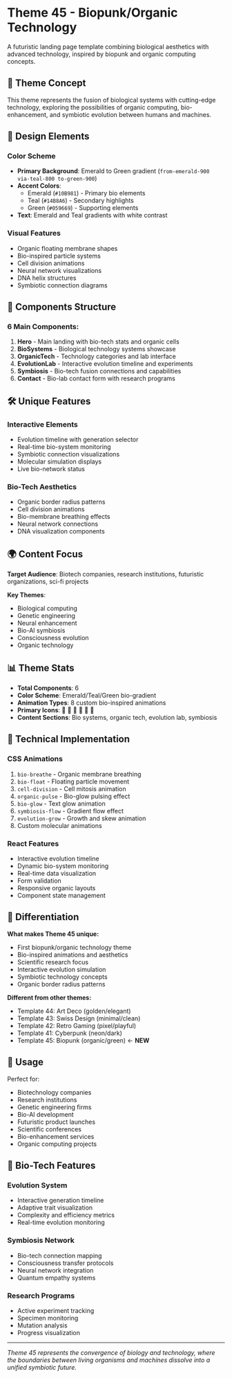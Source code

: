 # Theme 45 - Biopunk/Organic Technology

A futuristic landing page template combining biological aesthetics with advanced technology, inspired by biopunk and organic computing concepts.

## 🧬 Theme Concept

This theme represents the fusion of biological systems with cutting-edge technology, exploring the possibilities of organic computing, bio-enhancement, and symbiotic evolution between humans and machines.

## 🎨 Design Elements

### Color Scheme
- **Primary Background**: Emerald to Green gradient (`from-emerald-900 via-teal-800 to-green-900`)
- **Accent Colors**: 
  - Emerald (`#10B981`) - Primary bio elements
  - Teal (`#14B8A6`) - Secondary highlights
  - Green (`#059669`) - Supporting elements
- **Text**: Emerald and Teal gradients with white contrast

### Visual Features
- Organic floating membrane shapes
- Bio-inspired particle systems
- Cell division animations
- Neural network visualizations
- DNA helix structures
- Symbiotic connection diagrams

## 📱 Components Structure

### 6 Main Components:
1. **Hero** - Main landing with bio-tech stats and organic cells
2. **BioSystems** - Biological technology systems showcase
3. **OrganicTech** - Technology categories and lab interface
4. **EvolutionLab** - Interactive evolution timeline and experiments
5. **Symbiosis** - Bio-tech fusion connections and capabilities
6. **Contact** - Bio-lab contact form with research programs

## 🛠️ Unique Features

### Interactive Elements
- Evolution timeline with generation selector
- Real-time bio-system monitoring
- Symbiotic connection visualizations
- Molecular simulation displays
- Live bio-network status

### Bio-Tech Aesthetics
- Organic border radius patterns
- Cell division animations
- Bio-membrane breathing effects
- Neural network connections
- DNA visualization components

## 🌍 Content Focus

**Target Audience**: Biotech companies, research institutions, futuristic organizations, sci-fi projects

**Key Themes**:
- Biological computing
- Genetic engineering
- Neural enhancement
- Bio-AI symbiosis
- Consciousness evolution
- Organic technology

## 📊 Theme Stats

- **Total Components**: 6
- **Color Scheme**: Emerald/Teal/Green bio-gradient
- **Animation Types**: 8 custom bio-inspired animations
- **Primary Icons**: 🧬 🦠 🌱 🧪 🧠 🤖
- **Content Sections**: Bio systems, organic tech, evolution lab, symbiosis

## 🔧 Technical Implementation

### CSS Animations
1. `bio-breathe` - Organic membrane breathing
2. `bio-float` - Floating particle movement  
3. `cell-division` - Cell mitosis animation
4. `organic-pulse` - Bio-glow pulsing effect
5. `bio-glow` - Text glow animation
6. `symbiosis-flow` - Gradient flow effect
7. `evolution-grow` - Growth and skew animation
8. Custom molecular animations

### React Features
- Interactive evolution timeline
- Dynamic bio-system monitoring
- Real-time data visualization
- Form validation
- Responsive organic layouts
- Component state management

## 🎯 Differentiation

**What makes Theme 45 unique:**
- First biopunk/organic technology theme
- Bio-inspired animations and aesthetics
- Scientific research focus
- Interactive evolution simulation
- Symbiotic technology concepts
- Organic border radius patterns

**Different from other themes:**
- Template 44: Art Deco (golden/elegant)
- Template 43: Swiss Design (minimal/clean)
- Template 42: Retro Gaming (pixel/playful)
- Template 41: Cyberpunk (neon/dark)
- Template 45: Biopunk (organic/green) ← **NEW**

## 🚀 Usage

Perfect for:
- Biotechnology companies
- Research institutions
- Genetic engineering firms
- Bio-AI development
- Futuristic product launches
- Scientific conferences
- Bio-enhancement services
- Organic computing projects

## 🧪 Bio-Tech Features

### Evolution System
- Interactive generation timeline
- Adaptive trait visualization
- Complexity and efficiency metrics
- Real-time evolution monitoring

### Symbiosis Network
- Bio-tech connection mapping
- Consciousness transfer protocols
- Neural network integration
- Quantum empathy systems

### Research Programs
- Active experiment tracking
- Specimen monitoring
- Mutation analysis
- Progress visualization

---

*Theme 45 represents the convergence of biology and technology, where the boundaries between living organisms and machines dissolve into a unified symbiotic future.* 